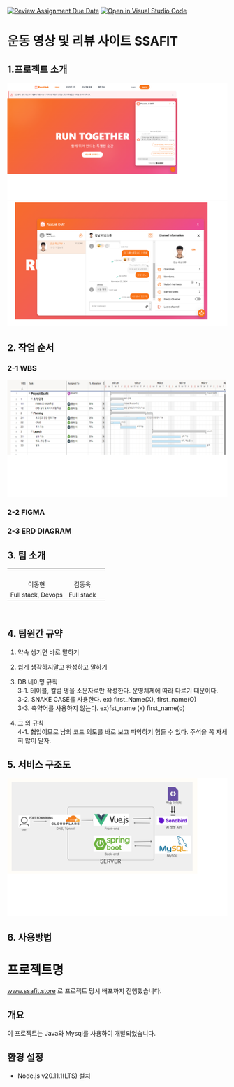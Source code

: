[![Review Assignment Due Date](https://classroom.github.com/assets/deadline-readme-button-22041afd0340ce965d47ae6ef1cefeee28c7c493a6346c4f15d667ab976d596c.svg)](https://classroom.github.com/a/omXkVCQu)
[![Open in Visual Studio Code](https://classroom.github.com/assets/open-in-vscode-2e0aaae1b6195c2367325f4f02e2d04e9abb55f0b24a779b69b11b9e10269abc.svg)](https://classroom.github.com/online_ide?assignment_repo_id=14182909&assignment_repo_type=AssignmentRepo)
# 운동 영상 및 리뷰 사이트 SSAFIT
## 1.프로젝트 소개


![image](landingpage.png)
![image](chat.png)
 
## 2. 작업 순서
### 2-1 WBS 
![img](WBS.png)

### 2-2 FIGMA

### 2-3 ERD DIAGRAM


## 3. 팀 소개
<table>
    <tr align="center">
        <td><img src=""
 width="250"></td>
        <td><img src=""
 width="250"></td>
        <td><img src=""
        <td><img src=""
 width="250"></td>
    </tr>
    <tr align="center">
        <td>이동현</td>
        <td>김동욱</td>
    </tr>
    <tr align="center">
        <td>Full stack, Devops</td>
        <td>Full stack</td>
    </tr>
</table>
<br>

## 4. 팀원간 규약
1. 약속 생기면 바로 말하기
2. 쉽게 생각하지말고 완성하고 말하기

3. DB 네이밍 규칙<br>
   3-1. 테이블, 칼럼 명을 소문자로만 작성한다. 운영체제에 따라 다르기 때문이다. <br>
   3-2. SNAKE CASE를 사용한다.  ex) first_Name(X), first_name(O)<br>
   3-3. 축약어를 사용하지 않는다. ex)fst_name (x) first_name(o)<br>

4. 그 외 규칙<br>
  4-1. 협업이므로 남의 코드 의도를 바로 보고 파악하기 힘들 수 있다. 주석을 꼭 자세히 많이 달자.<br>
## 5. 서비스 구조도
![img](architecture.png)


## 6. 사용방법
# 프로젝트명
www.ssafit.store 로 프로젝트 당시 배포까지 진행했습니다.
## 개요
이 프로젝트는 Java와 Mysql를 사용하여 개발되었습니다.

## 환경 설정
- Node.js v20.11.1(LTS) 설치
